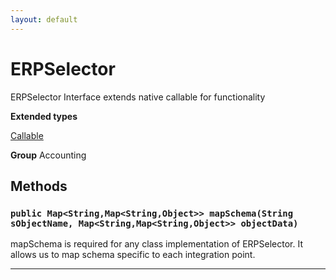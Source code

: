 ```yaml
---
layout: default
---
```

# ERPSelector

ERPSelector Interface extends native callable for functionality


**Extended types**

[Callable](Callable)

**Group** Accounting

## Methods
### `public Map<String,Map<String,Object>> mapSchema(String sObjectName, Map<String,Map<String,Object>> objectData)`

mapSchema is required for any class implementation of ERPSelector. It allows us to map schema specific to each integration point.

---
